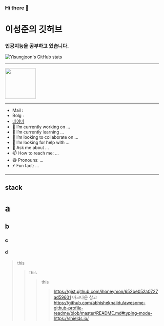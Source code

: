 ### Hi there 👋

# 이성준의 깃허브
### 인공지능을 공부하고 있습니다.
![Yisungjoon's GitHub stats](https://github-readme-stats.vercel.app/api?username=Yisungjoon&show_icons=true&theme=radical)
***
<img src="https://www.kaggle.com/static/images/site-logo.svg" width="100"></img>

***
- Mail : 
- Bolg : 
- [네이버](www.naver.com)
- 🔭 I’m currently working on ...
- 🌱 I’m currently learning ...
- 👯 I’m looking to collaborate on ...
- 🤔 I’m looking for help with ...
- 💬 Ask me about ...
- 📫 How to reach me: ...
- 😄 Pronouns: ...
- ⚡ Fun fact: ...
***


stack
----------

# a
## b
### c
#### d

> this
> > this
> > > this
> > > > https://gist.github.com/ihoneymon/652be052a0727ad59601 마크다운 참고
> > > > https://github.com/abhisheknaiidu/awesome-github-profile-readme/blob/master/README.md#typing-mode-
> > > > https://shields.io/

<!--
**YIsungjoon/YIsungjoon** is a ✨ _special_ ✨ repository because its `README.md` (this file) appears on your GitHub profile.

Here are some ideas to get you started:

- 🔭 I’m currently working on ...
- 🌱 I’m currently learning ...
- 👯 I’m looking to collaborate on ...
- 🤔 I’m looking for help with ...
- 💬 Ask me about ...
- 📫 How to reach me: ...
- 😄 Pronouns: ...
- ⚡ Fun fact: ...
-->
